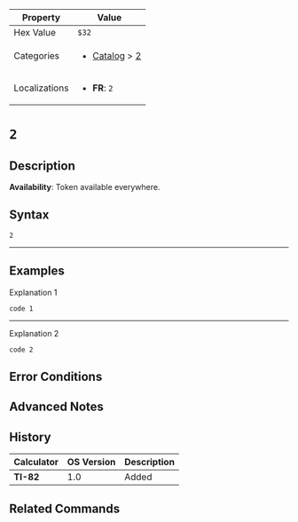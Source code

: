 | Property      | Value |
|---------------|-------|
| Hex Value     | `$32`|
| Categories    | <ul><li>[Catalog](<../categories/Catalog.md>) > [2](<../categories/Catalog.md#2>)</li></ul> |
| Localizations | <ul><li><b>FR</b>: `2`</li></ul> |

# `2`

## Description



<b>Availability</b>: Token available everywhere.

## Syntax
`2`

<hr>

## Examples

Explanation 1
```ti-basic
code 1
```
---
Explanation 2
```ti-basic
code 2
```

## Error Conditions


## Advanced Notes


## History
| Calculator | OS Version | Description |
|------------|------------|-------------|
| <b>TI-82</b> | 1.0 | Added

## Related Commands

    